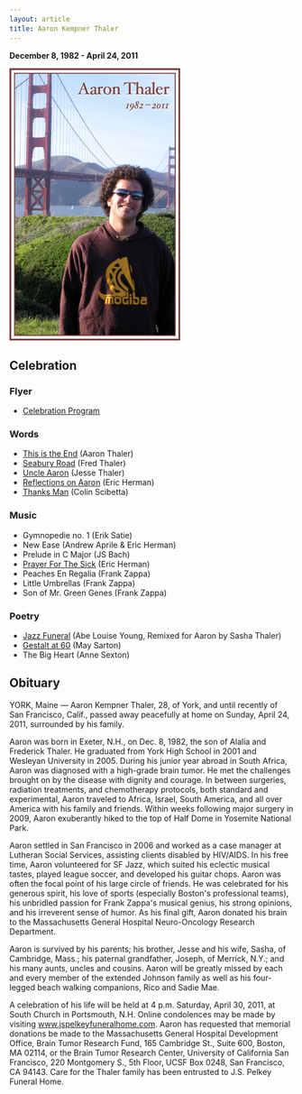 ```yaml
---
layout: article
title: Aaron Kempner Thaler
---
```


**December 8, 1982 - April 24, 2011**

![Uncle Aaron](aaron/aaroncoverimage.jpg)

## Celebration

### Flyer

  * [Celebration Program](aaron/AaronCelebration.pdf)

### Words

  * [This is the End](aaron/AaronsWords.pdf) (Aaron Thaler)
  * [Seabury Road](aaron/FredForAaron.pdf) (Fred Thaler)
  * [Uncle Aaron](aaron/JesseForAaron.pdf) (Jesse Thaler)
  * [Reflections on Aaron](aaron/EricForAaron.pdf) (Eric Herman)
  * [Thanks Man](aaron/ColinForAaron.pdf) (Colin Scibetta)

### Music

  * Gymnopedie no. 1 (Erik Satie)
  * New Ease (Andrew Aprile & Eric Herman)
  * Prelude in C Major (JS Bach)
  * [Prayer For The Sick](aaron/PrayerForTheSick.mp3) (Eric Herman)
  * Peaches En Regalia (Frank Zappa)
  * Little Umbrellas (Frank Zappa)
  * Son of Mr. Green Genes (Frank Zappa)  

### Poetry

  * [Jazz Funeral](aaron/JazzFuneral.pdf) (Abe Louise Young, Remixed for Aaron by Sasha Thaler)
  * [Gestalt at 60](aaron/GestaltAt60.pdf) (May Sarton)
  * The Big Heart (Anne Sexton)
  
## Obituary

YORK, Maine — Aaron Kempner Thaler, 28, of York, and until recently of San Francisco, Calif., passed away peacefully at home on Sunday, April 24, 2011, surrounded by his family.

Aaron was born in Exeter, N.H., on Dec. 8, 1982, the son of Alalia and Frederick Thaler. He graduated from York High School in 2001 and Wesleyan University in 2005. During his junior year abroad in South Africa, Aaron was diagnosed with a high-grade brain tumor. He met the challenges brought on by the disease with dignity and courage. In between surgeries, radiation treatments, and chemotherapy protocols, both standard and experimental, Aaron traveled to Africa, Israel, South America, and all over America with his family and friends. Within weeks following major surgery in 2009, Aaron exuberantly hiked to the top of Half Dome in Yosemite National Park.

Aaron settled in San Francisco in 2006 and worked as a case manager at Lutheran Social Services, assisting clients disabled by HIV/AIDS. In his free time, Aaron volunteered for SF Jazz, which suited his eclectic musical tastes, played league soccer, and developed his guitar chops. Aaron was often the focal point of his large circle of friends. He was celebrated for his generous spirit, his love of sports (especially Boston's professional teams), his unbridled passion for Frank Zappa's musical genius, his strong opinions, and his irreverent sense of humor. As his final gift, Aaron donated his brain to the Massachusetts General Hospital Neuro-Oncology Research Department.

Aaron is survived by his parents; his brother, Jesse and his wife, Sasha, of Cambridge, Mass.; his paternal grandfather, Joseph, of Merrick, N.Y.; and his many aunts, uncles and cousins. Aaron will be greatly missed by each and every member of the extended Johnson family as well as his four-legged beach walking companions, Rico and Sadie Mae.

A celebration of his life will be held at 4 p.m. Saturday, April 30, 2011, at South Church in Portsmouth, N.H. Online condolences may be made by visiting www.jspelkeyfuneralhome.com. Aaron has requested that memorial donations be made to the Massachusetts General Hospital Development Office, Brain Tumor Research Fund, 165 Cambridge St., Suite 600, Boston, MA 02114, or the Brain Tumor Research Center, University of California San Francisco, 220 Montgomery S., 5th Floor, UCSF Box 0248, San Francisco, CA 94143. Care for the Thaler family has been entrusted to J.S. Pelkey Funeral Home.
